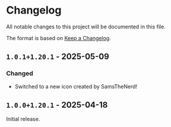 # Changelog

All notable changes to this project will be documented in this file.

The format is based on [Keep a Changelog](https://keepachangelog.com/en/1.1.0/).

## `1.0.1+1.20.1` - 2025-05-09

### Changed

* Switched to a new icon created by SamsTheNerd! 

## `1.0.0+1.20.1` - 2025-04-18

Initial release.
